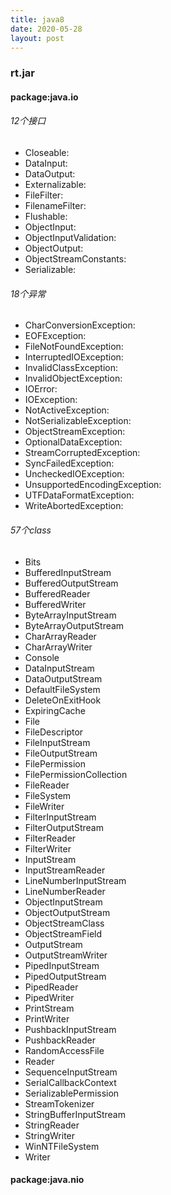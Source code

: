 ```yaml
---
title: java8
date: 2020-05-28
layout: post
---
```


### rt.jar

#### package:java.io

###### 12个接口
* Closeable:
* DataInput:
* DataOutput:
* Externalizable:
* FileFilter:
* FilenameFilter:
* Flushable:
* ObjectInput:
* ObjectInputValidation:
* ObjectOutput:
* ObjectStreamConstants:
* Serializable:

###### 18个异常
* CharConversionException:
* EOFException:
* FileNotFoundException:
* InterruptedIOException:
* InvalidClassException:
* InvalidObjectException:
* IOError:
* IOException:
* NotActiveException:
* NotSerializableException:
* ObjectStreamException:
* OptionalDataException:
* StreamCorruptedException:
* SyncFailedException:
* UncheckedIOException:
* UnsupportedEncodingException:
* UTFDataFormatException:
* WriteAbortedException:

###### 57个class
* Bits
* BufferedInputStream
* BufferedOutputStream
* BufferedReader
* BufferedWriter
* ByteArrayInputStream
* ByteArrayOutputStream
* CharArrayReader
* CharArrayWriter
* Console
* DataInputStream
* DataOutputStream
* DefaultFileSystem
* DeleteOnExitHook
* ExpiringCache
* File
* FileDescriptor
* FileInputStream
* FileOutputStream
* FilePermission
* FilePermissionCollection
* FileReader
* FileSystem
* FileWriter
* FilterInputStream
* FilterOutputStream
* FilterReader
* FilterWriter
* InputStream
* InputStreamReader
* LineNumberInputStream
* LineNumberReader
* ObjectInputStream
* ObjectOutputStream
* ObjectStreamClass
* ObjectStreamField
* OutputStream
* OutputStreamWriter
* PipedInputStream
* PipedOutputStream
* PipedReader
* PipedWriter
* PrintStream
* PrintWriter
* PushbackInputStream
* PushbackReader
* RandomAccessFile
* Reader
* SequenceInputStream
* SerialCallbackContext
* SerializablePermission
* StreamTokenizer
* StringBufferInputStream
* StringReader
* StringWriter
* WinNTFileSystem
* Writer


#### package:java.nio